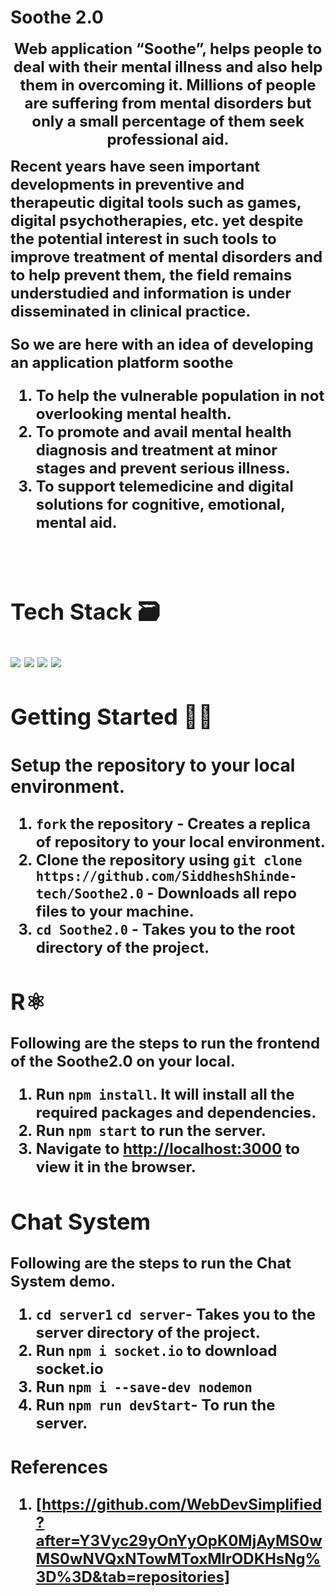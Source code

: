 # Soothe 2.0

<p align="center" width="400px"> <font size="5"> <b>Web application “Soothe”, helps people to deal with their mental illness and also help them in overcoming it. Millions of people are suffering from mental disorders but only a small percentage of them seek professional aid.

Recent years have seen important developments in preventive and therapeutic digital tools such as games, digital psychotherapies, etc. yet despite the potential interest in such tools to improve treatment of mental disorders and to help prevent them, the field remains understudied and information is under disseminated in clinical practice.

So we are here with an idea of developing an application platform soothe

1. To help the vulnerable population in not overlooking mental health.
2. To promote and avail mental health diagnosis and treatment at minor stages and prevent serious illness.
3. To support telemedicine and digital solutions for cognitive, emotional, mental aid.

<br /></p>

## Tech Stack 🗃

<img src="https://img.shields.io/badge/-Firebase-yellow?style=flat&logo=Firebase"> <img src="https://img.shields.io/badge/ReactJS%20-%2320232a.svg?logo=react" > <img src="https://img.shields.io/badge/-NodeJS%20-%2320232a?style=flat&logo=node.js"> <img src="https://img.shields.io/badge/-Tailwindcss%20-%2320232a?style=flat&logo=tailwindcss">

## Getting Started 👨‍💻

### Setup the repository to your local environment.

1. `fork` the repository - Creates a replica of repository to your local environment.
2. Clone the repository using `git clone https://github.com/SiddheshShinde-tech/Soothe2.0` - Downloads all repo files to your machine.
3. `cd Soothe2.0` - Takes you to the root directory of the project.

## R⚛️

Following are the steps to run the frontend of the Soothe2.0 on your local.

1. Run `npm install`. It will install all the required packages and dependencies.
2. Run `npm start` to run the server.
3. Navigate to [http://localhost:3000](http://localhost:3000) to view it in the browser.

## Chat System

Following are the steps to run the Chat System demo.

1. `cd server1` `cd server`- Takes you to the server directory of the project.
2. Run `npm i socket.io` to download socket.io
3. Run `npm i --save-dev nodemon`
4. Run `npm run devStart`- To run the server.

### References

1. [https://github.com/WebDevSimplified?after=Y3Vyc29yOnYyOpK0MjAyMS0wMS0wNVQxNTowMToxMlrODKHsNg%3D%3D&tab=repositories]
